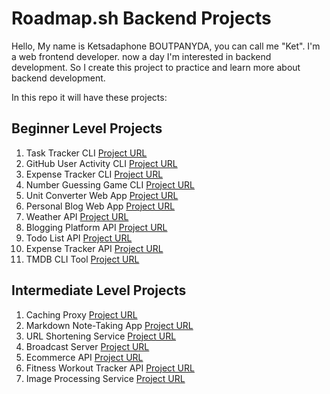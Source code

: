 # Roadmap.sh Backend Projects

Hello, My name is Ketsadaphone BOUTPANYDA, you can call me "Ket". I'm a web frontend developer. now a day I'm interested in backend development. So I create this project to practice and learn more about backend development.

In this repo it will have these projects:

## Beginner Level Projects
1. Task Tracker CLI [Project URL](https://roadmap.sh/projects/task-tracker)
2. GitHub User Activity CLI [Project URL](https://roadmap.sh/projects/github-user-activity)
3. Expense Tracker CLI [Project URL](https://roadmap.sh/projects/expense-tracker)
4. Number Guessing Game CLI [Project URL](https://roadmap.sh/projects/number-guessing-game)
5. Unit Converter Web App [Project URL](https://roadmap.sh/projects/unit-converter)
6. Personal Blog Web App [Project URL](https://roadmap.sh/projects/personal-blog)
7. Weather API [Project URL](https://roadmap.sh/projects/weather-api-wrapper-service)
8. Blogging Platform API [Project URL](https://roadmap.sh/projects/blogging-platform-api)
9. Todo List API [Project URL](https://roadmap.sh/projects/todo-list-api)
10. Expense Tracker API [Project URL](https://roadmap.sh/projects/expense-tracker-api)
11. TMDB CLI Tool [Project URL](https://roadmap.sh/projects/tmdb-cli)

## Intermediate Level Projects
1. Caching Proxy [Project URL](https://roadmap.sh/projects/caching-server)
2. Markdown Note-Taking App [Project URL](https://roadmap.sh/projects/markdown-note-taking-app)
3. URL Shortening Service [Project URL](https://roadmap.sh/projects/url-shortening-service)
4. Broadcast Server [Project URL](https://roadmap.sh/projects/broadcast-server)
5. Ecommerce API [Project URL](https://roadmap.sh/projects/ecommerce-api)
6. Fitness Workout Tracker API [Project URL](https://roadmap.sh/projects/fitness-workout-tracker)
7. Image Processing Service [Project URL](https://roadmap.sh/projects/image-processing-service)
